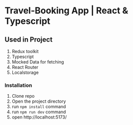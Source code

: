 # Travel-Booking App | React & Typescript

## Used in Project

1. Redux toolkit
2. Typescript
3. Mocked Data for fetching
4. React Router
5. Localstorage

### Installation

1. Clone repo
2. Open the project directory
3. run `npm install` command
4. run `npm run dev` command
5. open http://localhost:5173/
